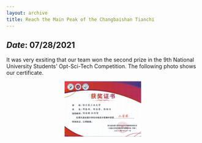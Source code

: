 ```yaml
---
layout: archive
title: Reach the Main Peak of the Changbaishan Tianchi
---
```


## *Date*: 07/28/2021

It was very exsiting that our team won the second prize in the 9th National University Students' Opt-Sci-Tech Competition. The following photo shows our certificate.

<figure>
  <center>
    <img src="/news/imgs/opt-ele.png" width="200"/>
  </center>
</figure>




